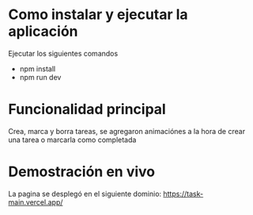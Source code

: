 # Como instalar y ejecutar la aplicación

Ejecutar los siguientes comandos

- npm install
- npm run dev

# Funcionalidad principal

Crea, marca y borra tareas, se agregaron animaciónes a la hora de crear una tarea o marcarla como completada

# Demostración en vivo

La pagina se desplegó en el siguiente dominio:
https://task-main.vercel.app/
